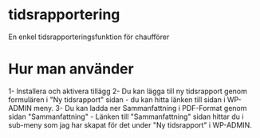 # tidsrapportering
En enkel tidsrapporteringsfunktion för chaufförer

# Hur man använder
1- Installera och aktivera tillägg
2- Du kan lägga till ny tidsrapport genom formulären i "Ny tidsrapport" sidan - du kan hitta länken till sidan i WP-ADMIN meny.
3- Du kan ladda ner Sammanfattning i PDF-Format genom sidan "Sammanfattning" - Länken till "Sammanfattning" sidan hittar du i sub-meny som jag har skapat för det under "Ny tidsrapport" i WP-ADMIN.
